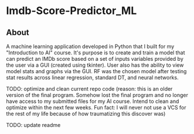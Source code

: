 # Imdb-Score-Predictor_ML

## About
A machine learning application developed in Python that I built for my "Introduction to AI" course. It's purpose is to create and train a model that can predict an IMDb score based on a set of inputs variables provided by the user via a GUI (created using tkinter). User also has the ability to view model stats and graphs via the GUI. RF was the chosen model after testing stat results across linear regression, standard DT, and neural networks.

TODO: optimize and clean current repo code (reason: this is an older version of the final program. Somehow lost the final program and no longer have access to my submitted files for my AI course. Intend to clean and optimize within the next few weeks. Fun fact: I will never not use a VCS for the rest of my life because of how traumatizing this discover was)

TODO: update readme
